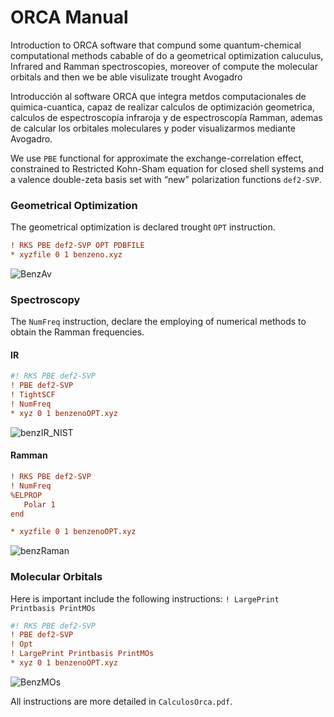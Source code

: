 # ORCA Manual
Introduction to ORCA software that compund some quantum-chemical computational methods cabable of do a geometrical optimization caluculus, Infrared and Ramman spectroscopies, moreover of compute the molecular orbitals and then we be able visulizate trought Avogadro

Introducción al software ORCA que integra metdos computacionales de quimica-cuantica, capaz de realizar calculos de optimización geometrica, calculos de espectroscopía infraroja y de espectroscopía Ramman, ademas de calcular los orbitales moleculares y poder visualizarmos mediante Avogadro.

We use `PBE` functional for approximate the exchange-correlation effect, constrained to Restricted Kohn-Sham equation for closed shell systems and a valence double-zeta basis set with “new” polarization functions `def2-SVP`.

### Geometrical Optimization

The geometrical optimization is declared trought `OPT` instruction.

```ini
! RKS PBE def2-SVP OPT PDBFILE
* xyzfile 0 1 benzeno.xyz 
```

![BenzAv](https://user-images.githubusercontent.com/74220104/208805488-20d3d85d-3a8d-4b47-986d-e56768923529.png)

### Spectroscopy
The `NumFreq` instruction, declare the employing of numerical methods to obtain the Ramman frequencies.

#### IR

```ini
#! RKS PBE def2-SVP 
! PBE def2-SVP
! TightSCF
! NumFreq
* xyz 0 1 benzenoOPT.xyz
```

![benzIR_NIST](https://user-images.githubusercontent.com/74220104/208806107-2ef3d0e2-8889-44f5-b658-89dc080c3444.png)

#### Ramman

```ini
! RKS PBE def2-SVP 
! NumFreq
%ELPROP
   Polar 1
end

* xyzfile 0 1 benzenoOPT.xyz
```
![benzRaman](https://user-images.githubusercontent.com/74220104/208806139-9e603084-7556-4805-9867-47504d268d8f.png)


### Molecular Orbitals

Here is important include the following instructions: `! LargePrint Printbasis PrintMOs`

```ini
#! RKS PBE def2-SVP 
! PBE def2-SVP
! Opt
! LargePrint Printbasis PrintMOs
* xyz 0 1 benzenoOPT.xyz
```

![BenzMOs](https://user-images.githubusercontent.com/74220104/208804185-0ae82b7e-421b-4152-8c49-4986c81ef3e0.png)

All instructions are more detailed in `CalculosOrca.pdf`.

